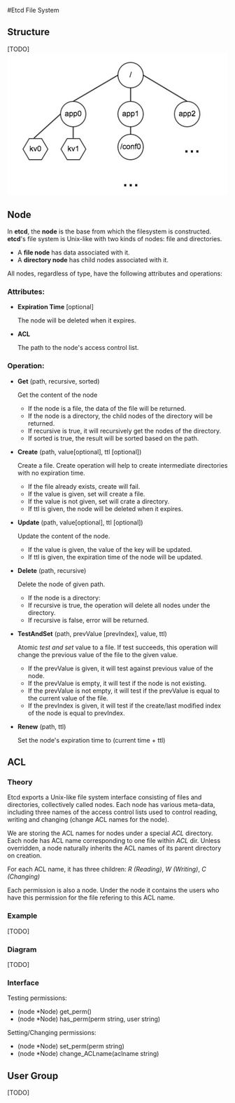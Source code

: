 #Etcd File System

## Structure
[TODO]
![alt text](./img/etcd_fs_structure.jpg "etcd file system structure")

## Node
In **etcd**, the **node** is the base from which the filesystem is constructed.
**etcd**'s file system is Unix-like with two kinds of nodes: file and directories.

- A **file node** has data associated with it.
- A **directory node** has child nodes associated with it.

All nodes, regardless of type, have the following attributes and operations:

### Attributes:
- **Expiration Time** [optional]

  The node will be deleted when it expires.

- **ACL**

  The path to the node's access control list.

### Operation:
- **Get** (path, recursive, sorted)

  Get the content of the node
    - If the node is a file, the data of the file will be returned.
    - If the node is a directory, the child nodes of the directory will be returned.
    - If recursive is true, it will recursively get the nodes of the directory.
    - If sorted is true, the result will be sorted based on the path.

- **Create** (path, value[optional], ttl [optional])

  Create a file. Create operation will help to create intermediate directories with no expiration time.
    - If the file already exists, create will fail.
    - If the value is given, set will create a file.
    - If the value is not given, set will crate a directory.
    - If ttl is given, the node will be deleted when it expires.

- **Update** (path, value[optional], ttl [optional])

  Update the content of the node.
    - If the value is given, the value of the key will be updated.
    - If ttl is given, the expiration time of the node will be updated.

- **Delete** (path, recursive)

  Delete the node of given path.
    - If the node is a directory:
    - If recursive is true, the operation will delete all nodes under the directory.
    - If recursive is false, error will be returned.

- **TestAndSet** (path, prevValue [prevIndex], value, ttl)

  Atomic *test and set* value to a file. If test succeeds, this operation will change the previous value of the file to the given value.
    - If the prevValue is given, it will test against previous value of
    the node.
    - If the prevValue is empty, it will test if the node is not existing.
    - If the prevValue is not empty, it will test if the prevValue is equal to the current value of the file.
    - If the prevIndex is given, it will test if the create/last modified index of the node is equal to prevIndex.

- **Renew** (path, ttl)

  Set the node's expiration time to (current time + ttl)

## ACL

### Theory
Etcd exports a Unix-like file system interface consisting of files and directories, collectively called nodes.
Each node has various meta-data, including three names of the access control lists used to control reading, writing and changing (change ACL names for the node).

We are storing the ACL names for nodes under a special *ACL* directory.
Each node has ACL name corresponding to one file within *ACL* dir.
Unless overridden, a node naturally inherits the ACL names of its parent directory on creation.

For each ACL name, it has three children: *R (Reading)*, *W (Writing)*, *C (Changing)*

Each permission is also a node. Under the node it contains the users who have this permission for the file refering to this ACL name.

### Example
[TODO]
### Diagram
[TODO]

### Interface

Testing permissions:

- (node *Node) get_perm()
- (node *Node) has_perm(perm string, user string)

Setting/Changing permissions:

- (node *Node) set_perm(perm string)
- (node *Node) change_ACLname(aclname string)


## User Group
[TODO]
